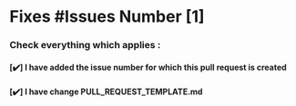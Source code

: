 # Fixes #Issues Number [1]

### Check everything which applies :

#### [:heavy_check_mark:] I have added the issue number for which this pull request is created
#### [:heavy_check_mark:] I have change PULL_REQUEST_TEMPLATE.md
